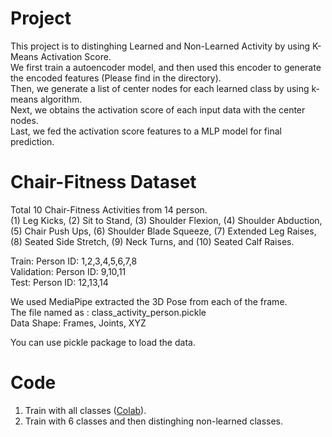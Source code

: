 # Project
This project is to distinghing Learned and Non-Learned Activity by using K-Means Activation Score.
<br/>
We first train a autoencoder model, and then used this encoder to generate the encoded features (Please find in the directory).
<br/>
Then, we generate a list of center nodes for each learned class by using k-means algorithm.
<br/>
Next, we obtains the activation score of each input data with the center nodes.
<br/>
Last, we fed the activation score features to a MLP model for final prediction. 


# Chair-Fitness Dataset
Total 10 Chair-Fitness Activities from 14 person.
<br/>(1) Leg Kicks, (2) Sit to Stand, (3) Shoulder Flexion, (4) Shoulder Abduction, (5) Chair Push Ups, (6) Shoulder Blade Squeeze, (7) Extended Leg Raises, (8) Seated Side Stretch, (9) Neck Turns, and (10) Seated Calf Raises.

Train: Person ID: 1,2,3,4,5,6,7,8<br/>
Validation: Person ID: 9,10,11<br/>
Test: Person ID: 12,13,14<br/>

We used MediaPipe extracted the 3D Pose from each of the frame.
<br/>The file named as : class_activity_person.pickle
<br/>Data Shape: Frames, Joints, XYZ

You can use pickle package to load the data.

# Code
1) Train with all classes (<a target="_blank" href="https://colab.research.google.com/drive/102Itf091GPzpxDVmYiPeGVmnc0iKVDYz?usp=sharing">Colab</a>).
2) Train with 6 classes and then distinghing non-learned classes.

